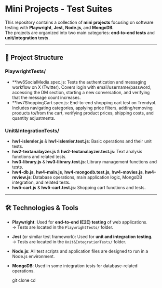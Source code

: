 # Mini Projects - Test Suites

This repository contains a collection of **mini projects** focusing on software testing with **Playwright**, **Jest**, **Node.js**, and **MongoDB**.  
The projects are organized into two main categories: **end-to-end tests** and **unit/integration tests**.

---

## 📂 Project Structure

### PlaywrightTests/
- **hw6SocialMedia.spec.js: Tests the authentication and messaging workflow on X (Twitter). Covers login with email/username/password, accessing the DM section, starting a new conversation, and verifying that the message count increases.  
- **hw7ShoppingCart.spec.js: End-to-end shopping cart test on Trendyol. Includes navigating categories, applying price filters, adding/removing products to/from the cart, verifying product prices, shipping costs, and quantity adjustments.

### Unit&IntegrationTests/
- **hw1-islemler.js** & **hw1-islemler.test.js**: Basic operations and their unit tests.  
- **hw2-textanalayzer.js** & **hw2-textanalayzer.test.js**: Text analysis functions and related tests.  
- **hw3-library.js** & **hw3-library.test.js**: Library management functions and tests.  
- **hw4-db.js**, **hw4-main.js**, **hw4-mongodb.test.js**, **hw4-movies.js**, **hw4-review.js**: Database operations, main application logic, MongoDB integration, and related tests.  
- **hw5-cart.js** & **hw5-cart.test.js**: Shopping cart functions and tests.  

---

## 🛠️ Technologies & Tools

- **Playwright**: Used for **end-to-end (E2E) testing** of web applications.  
  → Tests are located in the `PlaywrightTests/` folder.  

- **Jest** (or similar test framework): Used for **unit and integration testing**.  
  → Tests are located in the `Unit&IntegrationTests/` folder.  

- **Node.js**: All test scripts and application files are designed to run in a Node.js environment.  

- **MongoDB**: Used in some integration tests for database-related operations.  

   git clone <repo-url>
   cd <repo-folder>
